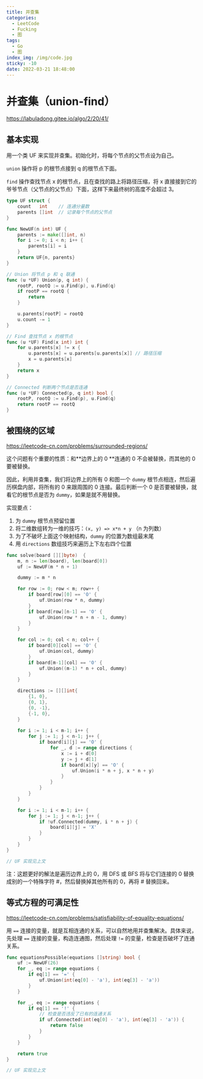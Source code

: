 ```yaml
---
title: 并查集
categories:
  - LeetCode
  - Fucking
  - 图
tags:
  - Go
  - 图
index_img: /img/code.jpg
sticky: -10
date: 2022-03-21 18:48:00
---
```


# 并查集（union-find）

https://labuladong.gitee.io/algo/2/20/41/

## 基本实现

用一个类 UF 来实现并查集。初始化时，将每个节点的父节点设为自己。

`union` 操作将 p 的根节点接到 q 的根节点下面。

`find` 操作查找节点 x 的根节点，且在查找的路上将路径压缩，将 x 直接接到它的爷爷节点（父节点的父节点）下面，这样下来最终树的高度不会超过 3。

```go
type UF struct {
	count   int    // 连通分量数
	parents []int  // 记录每个节点的父节点
}

func NewUF(n int) UF {
	parents := make([]int, n)
	for i := 0; i < n; i++ {
		parents[i] = i
	}
	return UF{n, parents}
}

// Union 将节点 p 和 q 联通
func (u *UF) Union(p, q int) {
	rootP, rootQ := u.Find(p), u.Find(q)
	if rootP == rootQ {
		return
	}

	u.parents[rootP] = rootQ
	u.count -= 1
}

// Find 查找节点 x 的根节点
func (u *UF) Find(x int) int {
	for u.parents[x] != x {
		u.parents[x] = u.parents[u.parents[x]] // 路径压缩
		x = u.parents[x]
	}
	return x
}

// Connected 判断两个节点是否连通
func (u *UF) Connected(p, q int) bool {
	rootP, rootQ := u.Find(p), u.Find(q)
	return rootP == rootQ
}
```

## 被围绕的区域

https://leetcode-cn.com/problems/surrounded-regions/

这个问题有个重要的性质：和**边界上的 0 **连通的 0 不会被替换，而其他的 0 要被替换。

因此，利用并查集，我们将边界上的所有 0 和图一个 `dummy` 根节点相连，然后遍历棋盘内部，将所有的 0 来跟周围的 0 连接。最后判断一个 0 是否要被替换，就看它的根节点是否为 `dummy`，如果是就不用替换。

实现要点：

1. 为 `dummy` 根节点预留位置
2. 将二维数组转为一维的技巧：`(x, y) => x*n + y` （n 为列数）
3. 为了不破坏上面这个映射结构，`dummy` 的位置为数组最末尾
4. 用 `directions` 数组技巧来遍历上下左右四个位置

```go
func solve(board [][]byte)  {
    m, n := len(board), len(board[0])
    uf := NewUF(m * n + 1)

    dummy := m * n

    for row := 0; row < m; row++ {
        if board[row][0] == 'O' {
            uf.Union(row * n, dummy)
        }
        if board[row][n-1] == 'O' {
            uf.Union(row * n + n - 1, dummy)
        }
    }

    for col := 0; col < n; col++ {
        if board[0][col] == 'O' {
            uf.Union(col, dummy)
        }
        if board[m-1][col] == 'O' {
            uf.Union((m-1) * n + col, dummy)
        }
    }

    directions := [][]int{
        {1, 0},
        {0, 1},
        {0, -1},
        {-1, 0},
    }
    
    for i := 1; i < m-1; i++ {
        for j := 1; j < n-1; j++ {
            if board[i][j] == 'O' {
                for _, d := range directions {
                    x := i + d[0]
                    y := j + d[1]
                    if board[x][y] == 'O' {
                        uf.Union(i * n + j, x * n + y)
                    }
                }
            }
        }
    }

    for i := 1; i < m-1; i++ {
        for j := 1; j < n-1; j++ {
            if !uf.Connected(dummy, i * n + j) {
                board[i][j] = 'X'
            }
        }
    }
}

// UF 实现见上文
```

注：这题更好的解法是遍历边界上的 0，用 DFS 或 BFS 将与它们连接的 0 替换成别的一个特殊字符 #，然后替换掉其他所有的 0，再将 # 替换回来。

## 等式方程的可满足性

https://leetcode-cn.com/problems/satisfiability-of-equality-equations/

用 `==` 连接的变量，就是互相连通的关系，可以自然地用并查集解决。具体来说，先处理 `==` 连接的变量，构造连通图，然后处理 `!=` 的变量，检查是否破坏了连通关系。

```go
func equationsPossible(equations []string) bool {
    uf := NewUF(26)
    for _, eq := range equations {
        if eq[1] == '=' {
            uf.Union(int(eq[0] - 'a'), int(eq[3] - 'a'))
        }
    }

    for _, eq := range equations {
        if eq[1] == '!' {
            // 检查是否违反了已有的连通关系
            if uf.Connected(int(eq[0] - 'a'), int(eq[3] - 'a')) {
                return false
            }
        }
    }

    return true
}

// UF 实现见上文
```
